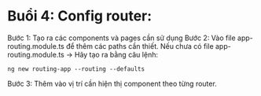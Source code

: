 # Buổi 4: Config router:

Bước 1: Tạo ra các components và pages cần sử dụng
Bước 2: Vào file app-routing.module.ts để thêm các paths cần thiết.
Nếu chưa có file app-routing.module.ts -> Hãy tạo ra bằng câu lệnh:

```
ng new routing-app --routing --defaults
```

Bước 3: Thêm <router-outlet></router-oulet> vào vị trí cần hiện thị component theo từng router.
